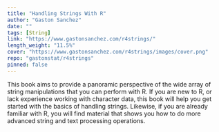 ```yaml
---
title: "Handling Strings With R"
author: "Gaston Sanchez"
date: ""
tags: [String]
link: "https://www.gastonsanchez.com/r4strings/"
length_weight: "11.5%"
cover: "https://www.gastonsanchez.com/r4strings/images/cover.png"
repo: "gastonstat/r4strings"
pinned: false
---
```


This book aims to provide a panoramic perspective of the wide array of string manipulations that you can perform with R. If you are new to R, or lack experience working with character data, this book will help you get started with the basics of handling strings. Likewise, if you are already familiar with R, you will find material that shows you how to do more advanced string and text processing operations.
